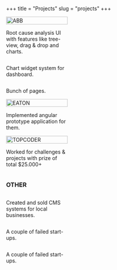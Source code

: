 +++
title = "Projects"
slug = "projects"
+++

<div class="project"> 
    <img src="/images/abb.png" alt="ABB">
    <p class="project-detail">Root cause analysis UI with features like tree-view, drag & drop and charts.</p>
    <p class="project-detail">Chart widget system for dashboard.</p>
    <p class="project-detail">Bunch of pages.</p>
</div>

<div class="project"> 
    <img src="/images/eaton.svg" alt="EATON">
    <p class="project-detail">Implemented angular prototype application for them.</p>
</div>

<div class="project"> 
    <img src="/images/topcoder.png" alt="TOPCODER">
    <p class="project-detail">Worked for challenges & projects with prize of total $25.000+</p>
</div>

<div class="project">
    <h3>OTHER</h3>
    <p class="project-detail">Created and sold CMS systems for local businesses.</p>
    <p class="project-detail">A couple of failed start-ups.</p>
    <p class="project-detail">A couple of failed start-ups.</p>
</div>

<style>
    .project {
        width: 33.333%;
        display: flex;
        max-width: 100%;
        flex-direction: column;
    }
    .project h3 {
        font-weight: bold;
    }

    .project img {
        width: 100%
    }
</style>